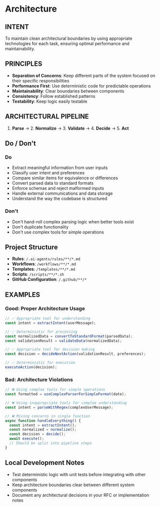 # Architecture

## INTENT
To maintain clean architectural boundaries by using appropriate technologies for each task, ensuring optimal performance and maintainability.

## PRINCIPLES
- **Separation of Concerns**: Keep different parts of the system focused on their specific responsibilities
- **Performance First**: Use deterministic code for predictable operations
- **Maintainability**: Clear boundaries between components
- **Consistency**: Follow established patterns
- **Testability**: Keep logic easily testable

## ARCHITECTURAL PIPELINE
1. **Parse** → 2. **Normalize** → 3. **Validate** → 4. **Decide** → 5. **Act**

## Do / Don't

### Do
- Extract meaningful information from user inputs
- Classify user intent and preferences
- Compare similar items for equivalence or differences
- Convert parsed data to standard formats
- Enforce schemas and reject malformed inputs
- Handle external communications and data storage
- Understand the way the codebase is structured

### Don't
- Don't hand-roll complex parsing logic when better tools exist
- Don't duplicate functionality
- Don't use complex tools for simple operations

## Project Structure
- **Rules**: `/.ai-agents/rules/**/*.md`
- **Workflows**: `/workflows/**/*.md`
- **Templates**: `/templates/**/*.md`
- **Scripts**: `/scripts/**/*.sh`
- **GitHub Configuration**: `/.github/**/*`

## EXAMPLES

### Good: Proper Architecture Usage
```typescript
// ✅ Appropriate tool for understanding
const intent = extractIntent(userMessage);

// ✅ Deterministic for processing
const normalizedData = convertToStandardFormat(parsedData);
const validationResult = validateData(normalizedData);

// ✅ Appropriate tool for decision making
const decision = decideNextAction(validationResult, preferences);

// ✅ Deterministic for execution
executeAction(decision);
```

### Bad: Architecture Violations
```typescript
// ❌ Using complex tools for simple operations
const formatted = useComplexParserForSimpleFormat(date);

// ❌ Using inappropriate tools for complex understanding
const intent = parseWithRegex(complexUserMessage);

// ❌ Mixing concerns in single function
async function handleEverything() {
  const intent = extractIntent();
  const normalized = normalize();
  const decision = decide();
  await execute();
  // Should be split into pipeline steps
}
```

## Local Development Notes
- Test deterministic logic with unit tests before integrating with other components
- Keep architecture boundaries clear between different system components
- Document any architectural decisions in your RFC or implementation notes